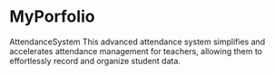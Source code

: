 # MyPorfolio
AttendanceSystem
This advanced attendance system simplifies and accelerates attendance management for teachers, allowing them to effortlessly record and organize student data.
